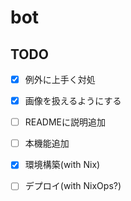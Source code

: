 # bot

## TODO

- [x] 例外に上手く対処
- [x] 画像を扱えるようにする
- [ ] READMEに説明追加
- [ ] 本機能追加
- [x] 環境構築(with Nix)
- [ ] デプロイ(with NixOps?)

